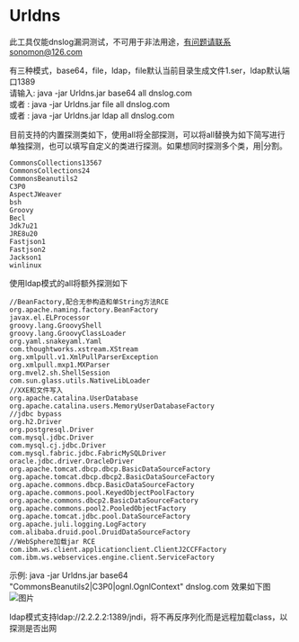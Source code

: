 # Urldns
此工具仅能dnslog漏洞测试，不可用于非法用途，有问题请联系sonomon@126.com  

有三种模式，base64，file，ldap，file默认当前目录生成文件1.ser，ldap默认端口1389  
请输入: java -jar Urldns.jar base64 all dnslog.com  
或者   : java -jar Urldns.jar file all dnslog.com  
或者   : java -jar Urldns.jar ldap all dnslog.com  

目前支持的内置探测类如下，使用all将全部探测，可以将all替换为如下简写进行单独探测，也可以填写自定义的类进行探测。如果想同时探测多个类，用|分割。
```
CommonsCollections13567
CommonsCollections24
CommonsBeanutils2
C3P0
AspectJWeaver
bsh
Groovy
Becl
Jdk7u21
JRE8u20
Fastjson1
Fastjson2
Jackson1
winlinux
```

使用ldap模式的all将额外探测如下  
```
//BeanFactory,配合无参构造和单String方法RCE
org.apache.naming.factory.BeanFactory
javax.el.ELProcessor
groovy.lang.GroovyShell
groovy.lang.GroovyClassLoader
org.yaml.snakeyaml.Yaml
com.thoughtworks.xstream.XStream
org.xmlpull.v1.XmlPullParserException
org.xmlpull.mxp1.MXParser
org.mvel2.sh.ShellSession
com.sun.glass.utils.NativeLibLoader
//XXE和文件写入
org.apache.catalina.UserDatabase
org.apache.catalina.users.MemoryUserDatabaseFactory
//jdbc bypass
org.h2.Driver
org.postgresql.Driver
com.mysql.jdbc.Driver
com.mysql.cj.jdbc.Driver
com.mysql.fabric.jdbc.FabricMySQLDriver
oracle.jdbc.driver.OracleDriver
org.apache.tomcat.dbcp.dbcp.BasicDataSourceFactory
org.apache.tomcat.dbcp.dbcp2.BasicDataSourceFactory
org.apache.commons.dbcp.BasicDataSourceFactory
org.apache.commons.pool.KeyedObjectPoolFactory
org.apache.commons.dbcp2.BasicDataSourceFactory
org.apache.commons.pool2.PooledObjectFactory
org.apache.tomcat.jdbc.pool.DataSourceFactory
org.apache.juli.logging.LogFactory
com.alibaba.druid.pool.DruidDataSourceFactory
//WebSphere加载jar RCE
com.ibm.ws.client.applicationclient.ClientJ2CCFFactory
com.ibm.ws.webservices.engine.client.ServiceFactory
```

示例: java -jar Urldns.jar base64 "CommonsBeanutils2|C3P0|ognl.OgnlContext" dnslog.com
效果如下图
![图片](https://github.com/kezibei/Urldns/assets/83849145/5ee4ceb6-02d5-472e-8867-01c20a2c7049)


ldap模式支持ldap://2.2.2.2:1389/jndi，将不再反序列化而是远程加载class，以探测是否出网
